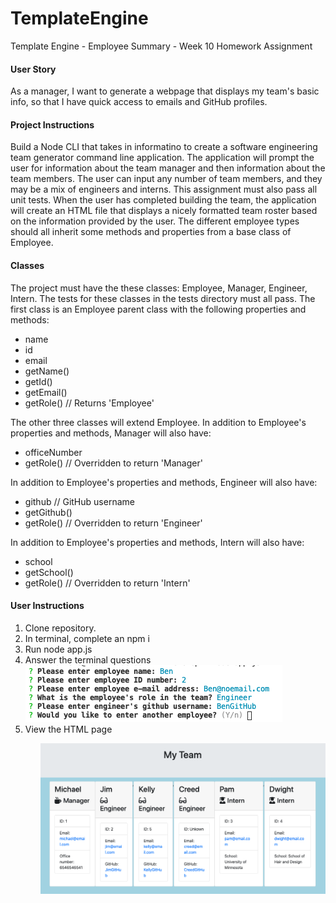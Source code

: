 # TemplateEngine

Template Engine - Employee Summary - Week 10 Homework Assignment 

<h4>User Story</h4>
As a manager, I want to generate a webpage that displays my team's basic info, so that I have quick access to emails and GitHub profiles.

<h4>Project Instructions</h4>
Build a Node CLI that takes in informatino to create a software engineering team generator command line application. The application will prompt the user for information about the team manager and then information about the team members. The user can input any number of team members, and they may be a mix of engineers and interns. This assignment must also pass all unit tests. When the user has completed building the team, the application will create an HTML file that displays a nicely formatted team roster based on the information provided by the user. The different employee types should all inherit some methods and properties from a base class of Employee.


<h4>Classes</h4>
The project must have the these classes: Employee, Manager, Engineer,
Intern. The tests for these classes in the tests directory must all pass.
The first class is an Employee parent class with the following properties and
methods:

<ul>
<li>name</li>
<li>id</li>
<li>email</li>
<li>getName()</li>
<li>getId()</li>
<li>getEmail()</li>
<li>getRole() // Returns 'Employee'</li>
</ul>

The other three classes will extend Employee. In addition to Employee's properties and methods, Manager will also have:

<ul>
<li>officeNumber</li>
<li>getRole() // Overridden to return 'Manager'</li>
</ul>

In addition to Employee's properties and methods, Engineer will also have:

<ul>
<li>github  // GitHub username</li>
<li>getGithub()</li>
<li>getRole() // Overridden to return 'Engineer'</li>
</ul>

In addition to Employee's properties and methods, Intern will also have:

<ul>
<li>school</li>
<li>getSchool()</li>
<li>getRole() // Overridden to return 'Intern'</li>
</ul>

<h4>User Instructions</h4>
<ol>
<li>Clone repository.</li>
<li>In terminal, complete an npm i</li>
<li>Run node app.js</li>
<li>Answer the terminal questions</li>
<img src="Assets/templateEngineConsole.png" alt="Terminal Screenshot">
<li>View the HTML page</li>
<ol>


<img src="Assets/teamScreenShot.png" alt="Final Page Screenshot">